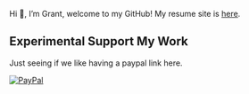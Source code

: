Hi 👋, I’m Grant, welcome to my GitHub!
My resume site is [here](https://gsmithapps.github.io/GSmithApps/).

## Experimental Support My Work

Just seeing if we like having a paypal link here.


[![PayPal](https://img.shields.io/badge/PayPal-GSmithApps-blue?style=for-the-badge&logo=paypal&logoColor=white)](https://paypal.me/GSmithApps?country.x=US&locale.x=en_US)
<!---
GSmithApps/GSmithApps is a ✨ special ✨ repository because its `README.md` (this file) appears on your GitHub profile.
You can click the Preview link to take a look at your changes.
--->
